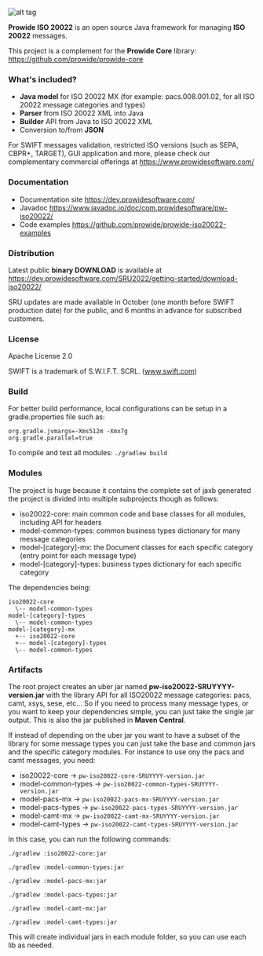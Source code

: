 ![alt tag](https://www.prowidesoftware.com/img/logo/horizontal/500x142.png)



**Prowide ISO 20022** is an open source Java framework for managing **ISO 20022** messages.

This project is a complement for the **Prowide Core** library: https://github.com/prowide/prowide-core

### What's included?

* **Java model** for ISO 20022 MX (for example: pacs.008.001.02, for all ISO 20022 message categories and types)
* **Parser** from ISO 20022 XML into Java
* **Builder** API from Java to ISO 20022 XML
* Conversion to/from **JSON**

For SWIFT messages validation, restricted ISO versions (such as SEPA, CBPR+, TARGET), GUI application and more, please check our complementary commercial offerings at https://www.prowidesoftware.com/

### Documentation
* Documentation site https://dev.prowidesoftware.com/
* Javadoc https://www.javadoc.io/doc/com.prowidesoftware/pw-iso20022/
* Code examples https://github.com/prowide/prowide-iso20022-examples

### Distribution
Latest public **binary DOWNLOAD** is available at https://dev.prowidesoftware.com/SRU2022/getting-started/download-iso20022/ 

SRU updates are made available in October (one month before SWIFT production date) for the public, and 6 months in advance for subscribed customers.

### License

Apache License 2.0

SWIFT is a trademark of S.W.I.F.T. SCRL. (www.swift.com)

### Build

For better build performance, local configurations can be setup in a gradle.properties file such as:
```
org.gradle.jvmargs=-Xms512m -Xmx7g
org.gradle.parallel=true
```

To compile and test all modules:
`./gradlew build`

### Modules

The project is huge because it contains the complete set of jaxb generated the project is divided into multiple subprojects though as follows:
* iso20022-core: main common code and base classes for all modules, including API for headers
* model-common-types: common business types dictionary for many message categories
* model-[category]-mx: the Document classes for each specific category (entry point for each message type)
* model-[category]-types: business types dictionary for each specific category

The dependencies being:
```
iso20022-core
  \-- model-common-types
model-[category]-types
  \-- model-common-types
model-[category]-mx
  +-- iso20022-core
  +-- model-[category]-types
  \-- model-common-types
```

### Artifacts

The root project creates an uber jar named **pw-iso20022-SRUYYYY-version.jar** with the library API for all ISO20022
message categories: pacs, camt, xsys, sese, etc... So if you need to process many message types, or you 
want to keep your dependencies simple, you can just take the single jar output. This is also the jar published in
**Maven Central**.

If instead of depending on the uber jar you want to have a subset of the library for some message types you can just 
take the base and common jars and the specific category modules. For instance to use ony the pacs and camt messages, you need:
* iso20022-core -> `pw-iso20022-core-SRUYYYY-version.jar`
* model-common-types -> `pw-iso20022-common-types-SRUYYYY-version.jar`
* model-pacs-mx -> `pw-iso20022-pacs-mx-SRUYYYY-version.jar`
* model-pacs-types -> `pw-iso20022-pacs-types-SRUYYYY-version.jar`
* model-camt-mx -> `pw-iso20022-camt-mx-SRUYYYY-version.jar`
* model-camt-types -> `pw-iso20022-camt-types-SRUYYYY-version.jar` 

In this case, you can run the following commands:

`./gradlew :iso20022-core:jar`

`./gradlew :model-common-types:jar`

`./gradlew :model-pacs-mx:jar`

`./gradlew :model-pacs-types:jar`

`./gradlew :model-camt-mx:jar`

`./gradlew :model-camt-types:jar`

This will create individual jars in each module folder, so you can use each lib as needed.

